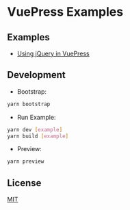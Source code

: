# VuePress Examples

## Examples

- [Using jQuery in VuePress](https://vuepress-examples.ulivz.com/jquery/)

## Development

- Bootstrap:

```bash
yarn bootstrap
```

- Run Example:

```bash
yarn dev [example]
yarn build [example]
```

- Preview:

```bash
yarn preview
```

## License

[MIT](https://github.com/ulivz/vuepress-examples/blob/master/LICENSE)



